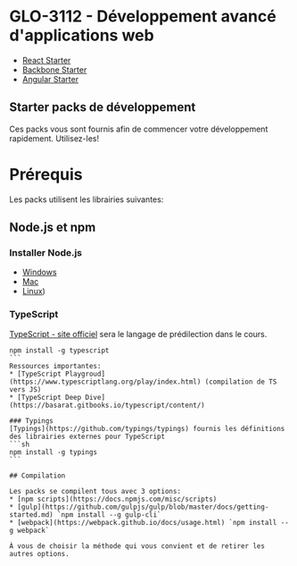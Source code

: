 # GLO-3112 - Développement avancé d'applications web

* [React Starter](https://github.com/GLO3112/starter-packs/blob/master/react-starter/README.md)
* [Backbone Starter](https://github.com/GLO3112/starter-packs/blob/master/backbone-starter/README.md)
* [Angular Starter](https://github.com/GLO3112/starter-packs/blob/master/angular-starter/README.md)

## Starter packs de développement

Ces packs vous sont fournis afin de commencer votre développement rapidement. Utilisez-les!

# Prérequis

Les packs utilisent les librairies suivantes:

## Node.js et npm
### Installer Node.js
* [Windows](http://nodejs.org/download/)
* [Mac](http://nodejs.org/download/)
* [Linux](https://github.com/joyent/node/wiki/Installing-Node.js-via-package-manager))

### TypeScript
[TypeScript - site officiel](https://www.typescriptlang.org/) sera le langage de prédilection dans le cours.
````
npm install -g typescript
```
Ressources importantes:
* [TypeScript Playgroud](https://www.typescriptlang.org/play/index.html) (compilation de TS vers JS)
* [TypeScript Deep Dive](https://basarat.gitbooks.io/typescript/content/)

### Typings
[Typings](https://github.com/typings/typings) fournis les définitions des librairies externes pour TypeScript
```sh
npm install -g typings
```

## Compilation

Les packs se compilent tous avec 3 options:
* [npm scripts](https://docs.npmjs.com/misc/scripts)
* [gulp](https://github.com/gulpjs/gulp/blob/master/docs/getting-started.md) `npm install --g gulp-cli`
* [webpack](https://webpack.github.io/docs/usage.html) `npm install --g webpack`

À vous de choisir la méthode qui vous convient et de retirer les autres options.
